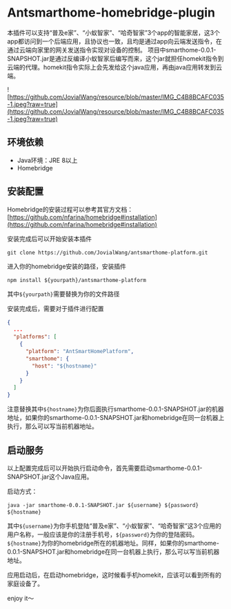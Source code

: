 # Antsmarthome-homebridge-plugin

本插件可以支持“普及e家”、“小蚁智家”、“哈奇智家”3个app的智能家居，这3个app都访问到一个后端应用，且协议也一致，且均是通过app向云端发送指令，在通过云端向家里的网关发送指令实现对设备的控制。
项目中smarthome-0.0.1-SNAPSHOT.jar是通过反编译小蚁智家后编写而来，这个jar就担任homekit指令到云端的代理。homekit指令实际上会先发给这个java应用，再由java应用转发到云端。

![https://github.com/JovialWang/resource/blob/master/IMG_C4B8BCAFC035-1.jpeg?raw=true](https://github.com/JovialWang/resource/blob/master/IMG_C4B8BCAFC035-1.jpeg?raw=true)

## 环境依赖

- Java环境：JRE 8以上
- Homebridge

## 安装配置

Homebridge的安装过程可以参考其官方文档：[https://github.com/nfarina/homebridge#installation](https://github.com/nfarina/homebridge#installation)

安装完成后可以开始安装本插件
```
git clone https://github.com/JovialWang/antsmarthome-platform.git
```

进入你的homebridge安装的路径，安装插件
```
npm install ${yourpath}/antsmarthome-platform
```

其中`${yourpath}`需要替换为你的文件路径

安装完成后，需要对于插件进行配置

```JSON
{
  ...
  "platforms": [
    {
      "platform": "AntSmartHomePlatform",
      "smarthome": {
        "host": "${hostname}"
      }
    }
  ]
}
```

注意替换其中`${hostname}`为你后面执行smarthome-0.0.1-SNAPSHOT.jar的机器地址，如果你的smarthome-0.0.1-SNAPSHOT.jar和homebridge在同一台机器上执行，那么可以写当前机器地址。

## 启动服务

以上配置完成后可以开始执行启动命令，首先需要启动smarthome-0.0.1-SNAPSHOT.jar这个Java应用。

启动方式：
```
java -jar smarthome-0.0.1-SNAPSHOT.jar ${username} ${password} ${hostname}
```

其中`${username}`为你手机登陆“普及e家”、“小蚁智家”、“哈奇智家”这3个应用的用户名称，一般应该是你的注册手机号，`${password}`为你的登陆密码。`${hostname}`为你的homebridge所在的机器地址。同样，如果你的smarthome-0.0.1-SNAPSHOT.jar和homebridge在同一台机器上执行，那么可以写当前机器地址。

应用启动后，在启动homebridge，这时候看手机homekit，应该可以看到所有的家庭设备了。

enjoy it～
